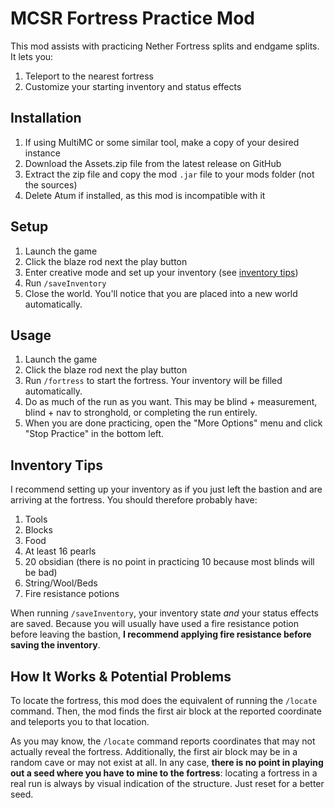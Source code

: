 # MCSR Fortress Practice Mod

This mod assists with practicing Nether Fortress splits and endgame splits. It lets you:

1. Teleport to the nearest fortress
2. Customize your starting inventory and status effects

## Installation

1. If using MultiMC or some similar tool, make a copy of your desired instance
2. Download the Assets.zip file from the latest release on GitHub
3. Extract the zip file and copy the mod `.jar` file to your mods folder (not the sources)
4. Delete Atum if installed, as this mod is incompatible with it

## Setup

1. Launch the game
2. Click the blaze rod next the play button
3. Enter creative mode and set up your inventory (see [inventory tips](#inventory-tips))
4. Run `/saveInventory`
5. Close the world. You'll notice that you are placed into a new world automatically.

## Usage

1. Launch the game
2. Click the blaze rod next the play button
3. Run `/fortress` to start the fortress. Your inventory will be filled automatically.
4. Do as much of the run as you want. This may be blind + measurement, blind + nav to stronghold, or completing the run
   entirely.
5. When you are done practicing, open the "More Options" menu and click "Stop Practice" in the bottom left.

## Inventory Tips

I recommend setting up your inventory as if you just left the bastion and are arriving at the fortress. You should
therefore probably have:

1. Tools
2. Blocks
3. Food
4. At least 16 pearls
5. 20 obsidian (there is no point in practicing 10 because most blinds will be bad)
6. String/Wool/Beds
7. Fire resistance potions

When running `/saveInventory`, your inventory state *and* your status effects are saved. Because you will usually have
used a fire resistance potion before leaving the bastion, **I recommend applying fire resistance before saving the
inventory**.

## How It Works & Potential Problems

To locate the fortress, this mod does the equivalent of running the `/locate` command. Then, the mod finds the first air
block at the reported coordinate and teleports you to that location.

As you may know, the `/locate` command reports coordinates that may not actually reveal the fortress. Additionally, the
first air block may be in a random cave or may not exist at all. In any case, **there is no point in playing out a seed
where you have to mine to the fortress**: locating a fortress in a real run is always by visual indication of the
structure. Just reset for a better seed.
